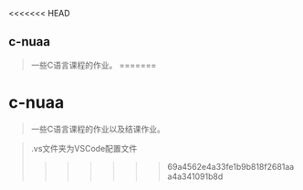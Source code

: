 <<<<<<< HEAD
## c-nuaa
> 一些C语言课程的作业。
=======
# c-nuaa
> 一些C语言课程的作业以及结课作业。

> .vs文件夹为VSCode配置文件
>>>>>>> 69a4562e4a33fe1b9b818f2681aaa4a341091b8d
